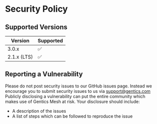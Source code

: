 # Security Policy

## Supported Versions


| Version | Supported          |
| ------- | ------------------ |
| 3.0.x   | :white_check_mark: |
| 2.1.x (LTS)   | :white_check_mark: |

## Reporting a Vulnerability

Please do not post security issues to our GitHub issues page. Instead we encourage you to submit security issues to us via support@gentics.com
Publicly disclosing a vulnerability can put the entire community which makes use of Gentics Mesh at risk.
Your disclosure should include:
- A description of the issues
- A list of steps which can be followed to reproduce the issue
